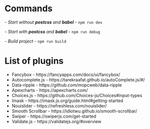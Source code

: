 <h1>Commands</h1>

*- Start without **postcss** and **babel** -*
`npm run dev`

*- Start with **postcss** and **babel** -*
`npm run debug`

*- Build project -*
`npm run build`

<h1>List of plugins</h1>

<ul>
<li>Fancybox - https://fancyapps.com/docs/ui/fancybox/</li>
<li>Autocomplete.js - https://tarekraafat.github.io/autoComplete.js/#/</li>
<li>Data-ripple - https://github.com/mopcweb/data-ripple</li>
<li>Apexcharts - https://apexcharts.com/</li>
<li>Choices.js - https://github.com/Choices-js/Choices#input-types</li>
<li>Imask - https://imask.js.org/guide.html#getting-started</li>
<li>Nouislider - https://refreshless.com/nouislider/</li>
<li>Smooth Scrollbar - https://idiotwu.github.io/smooth-scrollbar/</li>
<li>Swiper - https://swiperjs.com/get-started</li>
<li>Validate.js - https://validatejs.org/#overview</li>
</ul>
